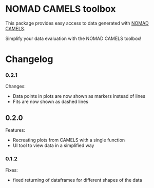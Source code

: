 # NOMAD CAMELS toolbox

This package provides easy access to data generated with [NOMAD CAMELS](https://github.com/FAU-LAP/NOMAD-CAMELS).

Simplify your data evaluation with the NOMAD CAMELS toolbox!


# Changelog

### 0.2.1
Changes:
- Data points in plots are now shown as markers instead of lines
- Fits are now shown as dashed lines

## 0.2.0
Features:
- Recreating plots from CAMELS with a single function
- UI tool to view data in a simplified way

### 0.1.2
Fixes:
- fixed returning of dataframes for different shapes of the data
